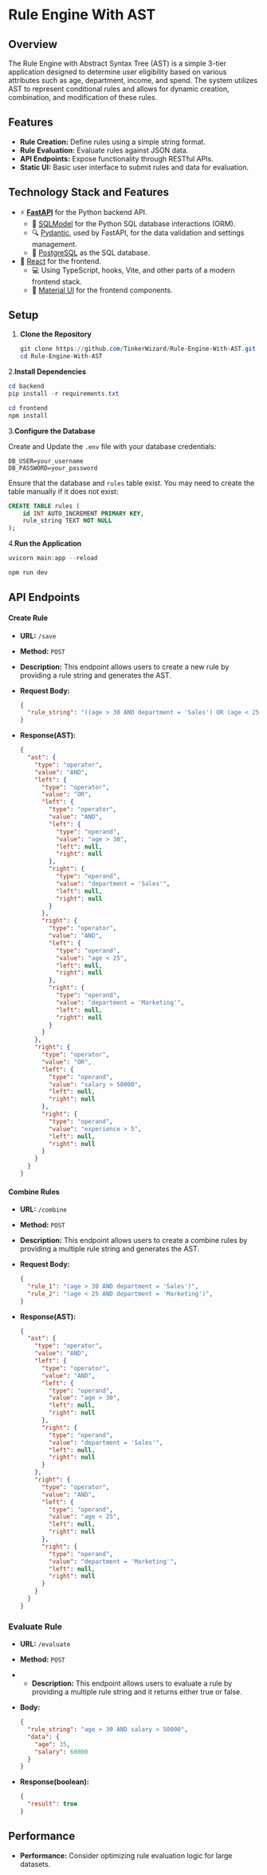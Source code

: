 # Rule Engine With AST

## Overview

The Rule Engine with Abstract Syntax Tree (AST) is a simple 3-tier application designed to determine user eligibility based on various attributes such as age, department, income, and spend. The system utilizes AST to represent conditional rules and allows for dynamic creation, combination, and modification of these rules.

## Features

- **Rule Creation:** Define rules using a simple string format.
- **Rule Evaluation:** Evaluate rules against JSON data.
- **API Endpoints:** Expose functionality through RESTful APIs.
- **Static UI:** Basic user interface to submit rules and data for evaluation.

## Technology Stack and Features

- ⚡ [**FastAPI**](https://fastapi.tiangolo.com) for the Python backend API.
  - 🧰 [SQLModel](https://sqlmodel.tiangolo.com) for the Python SQL database interactions (ORM).
  - 🔍 [Pydantic](https://docs.pydantic.dev), used by FastAPI, for the data validation and settings management.
  - 💾 [PostgreSQL](https://www.postgresql.org) as the SQL database.
- 🚀 [React](https://vite.dev) for the frontend.
  - 💻 Using TypeScript, hooks, Vite, and other parts of a modern frontend stack.
  - 🎨 [Material UI](https://mui.com/material-ui/) for the frontend components.

## Setup

1. **Clone the Repository**

   ```powershell
   git clone https://github.com/TinkerWizard/Rule-Engine-With-AST.git
   cd Rule-Engine-With-AST
   ```

2.**Install Dependencies**

```powershell
cd backend
pip install -r requirements.txt
```

```powershell
cd frontend
npm install
```

3.**Configure the Database**

Create and Update the `.env` file with your database credentials:

```
DB_USER=your_username
DB_PASSWORD=your_password
```

Ensure that the database and `rules` table exist. You may need to create the table manually if it does not exist:

```sql
CREATE TABLE rules (
    id INT AUTO_INCREMENT PRIMARY KEY,
    rule_string TEXT NOT NULL
);
```

4.**Run the Application**

```powershell
uvicorn main:app --reload
```

```powershell
npm run dev
```

## API Endpoints

#### Create Rule

- **URL:** `/save`
- **Method:** `POST`
- **Description:** This endpoint allows users to create a new rule by providing a rule string and generates the AST.

- **Request Body:**

  ```json
  {
    "rule_string": "((age > 30 AND department = 'Sales') OR (age < 25 AND department = 'Marketing')) AND (salary > 50000 OR experience > 5)"
  }
  ```

- **Response(AST):**
  ```json
  {
    "ast": {
      "type": "operator",
      "value": "AND",
      "left": {
        "type": "operator",
        "value": "OR",
        "left": {
          "type": "operator",
          "value": "AND",
          "left": {
            "type": "operand",
            "value": "age > 30",
            "left": null,
            "right": null
          },
          "right": {
            "type": "operand",
            "value": "department = 'Sales'",
            "left": null,
            "right": null
          }
        },
        "right": {
          "type": "operator",
          "value": "AND",
          "left": {
            "type": "operand",
            "value": "age < 25",
            "left": null,
            "right": null
          },
          "right": {
            "type": "operand",
            "value": "department = 'Marketing'",
            "left": null,
            "right": null
          }
        }
      },
      "right": {
        "type": "operator",
        "value": "OR",
        "left": {
          "type": "operand",
          "value": "salary > 50000",
          "left": null,
          "right": null
        },
        "right": {
          "type": "operand",
          "value": "experience > 5",
          "left": null,
          "right": null
        }
      }
    }
  }
  ```

#### Combine Rules

- **URL:** `/combine`
- **Method:** `POST`
- **Description:** This endpoint allows users to create a combine rules by providing a multiple rule string and generates the AST.

- **Request Body:**

  ```json
  {
    "rule_1": "(age > 30 AND department = 'Sales')",
    "rule_2": "(age < 25 AND department = 'Marketing')",
  }
  ```

- **Response(AST):**
  ```json
  {
    "ast": {
      "type": "operator",
      "value": "AND",
      "left": {
        "type": "operator",
        "value": "AND",
        "left": {
          "type": "operand",
          "value": "age > 30",
          "left": null,
          "right": null
        },
        "right": {
          "type": "operand",
          "value": "department = 'Sales'",
          "left": null,
          "right": null
        }
      },
      "right": {
        "type": "operator",
        "value": "AND",
        "left": {
          "type": "operand",
          "value": "age < 25",
          "left": null,
          "right": null
        },
        "right": {
          "type": "operand",
          "value": "department = 'Marketing'",
          "left": null,
          "right": null
        }
      }
    }
  }
  ```

### **Evaluate Rule**

- **URL:** `/evaluate`
- **Method:** `POST`
- - **Description:** This endpoint allows users to evaluate a rule by providing a multiple rule string and it returns either true or false.
- **Body:**

  ```json
  {
    "rule_string": "age > 30 AND salary > 50000",
    "data": {
      "age": 35,
      "salary": 60000
    }
  }
  ```

- **Response(boolean):**
  ```json
  {
    "result": true
  }
  ```

## Performance

- **Performance:** Consider optimizing rule evaluation logic for large datasets.
